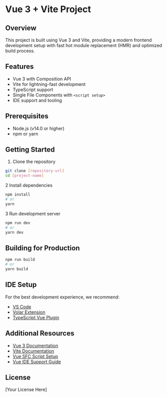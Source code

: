 # Vue 3 + Vite Project

## Overview

This project is built using Vue 3 and Vite, providing a modern frontend development setup with fast hot module replacement (HMR) and optimized build process.

## Features

- Vue 3 with Composition API
- Vite for lightning-fast development
- TypeScript support
- Single File Components with `<script setup>`
- IDE support and tooling

## Prerequisites

- Node.js (v14.0 or higher)
- npm or yarn

## Getting Started

1. Clone the repository

```bash
git clone [repository-url]
cd [project-name]
```

2 Install dependencies

```bash
npm install
# or
yarn
```

3 Run development server

```bash
npm run dev
# or
yarn dev
```

## Building for Production

```bash
npm run build
# or
yarn build
```

## IDE Setup

For the best development experience, we recommend:

- [VS Code](https://code.visualstudio.com/)
- [Volar Extension](https://marketplace.visualstudio.com/items?itemName=Vue.volar)
- [TypeScript Vue Plugin](https://marketplace.visualstudio.com/items?itemName=Vue.vscode-typescript-vue-plugin)

## Additional Resources

- [Vue 3 Documentation](https://vuejs.org/)
- [Vite Documentation](https://vitejs.dev/)
- [Vue SFC Script Setup](https://v3.vuejs.org/api/sfc-script-setup.html)
- [Vue IDE Support Guide](https://vuejs.org/guide/scaling-up/tooling.html#ide-support)

## License

[Your License Here]
